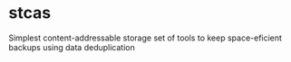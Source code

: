 # stcas
Simplest content-addressable storage set of tools to keep space-eficient backups using data deduplication

